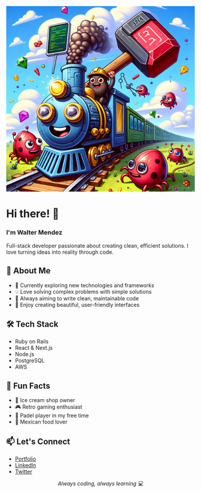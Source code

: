 <div align="center">
  <img src="https://github.com/soywaltermendez/soywaltermendez/raw/main/profile.jpg" alt="Ruby Software Engineer">
</div>

# Hi there! 👋 
### I'm Walter Mendez

Full-stack developer passionate about creating clean, efficient solutions. I love turning ideas into reality through code.

## 🚀 About Me
- 🌱 Currently exploring new technologies and frameworks
- 💡 Love solving complex problems with simple solutions
- 🎯 Always aiming to write clean, maintainable code
- 🎨 Enjoy creating beautiful, user-friendly interfaces

## 🛠️ Tech Stack
- Ruby on Rails
- React & Next.js
- Node.js
- PostgreSQL
- AWS

## 🌟 Fun Facts
- 🍦 Ice cream shop owner
- 🎮 Retro gaming enthusiast
- 🎾 Padel player in my free time
- 🌮 Mexican food lover

## 📫 Let's Connect
- [Portfolio](https://waltermendez.dev)
- [LinkedIn](https://linkedin.com/in/soywaltermendez)
- [Twitter](https://twitter.com/soywaltermendez)

<div align="center">
  <em>Always coding, always learning 💻</em>
</div>
